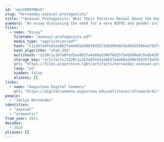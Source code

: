 ```yaml
---
id: "spcX90OYN8vV"
slug: "hernandez-asexual-protagonists"
title: "*Asexual Protagonists: What Their Patterns Reveal About the Representation of Asexuality*"
summary: "An essay discussing the need for a more BIPOC and gender-inclusive representation of asexuality in fiction literature"
files:
  - name: "Essay"
    filename: "asexual-protagonists.pdf"
    media_type: "application/pdf"
    hash: "c1c2b7a0fed1ee8627a4e60a2d96f8d3573eb509e0c9adb42938eea71b7dd732"
    hash_algorithm: "sha2-256"
    multihash: "1220c1c2b7a0fed1ee8627a4e60a2d96f8d3573eb509e0c9adb42938eea71b7dd732"
    storage_key: "artifacts/1220c1c2b7a0fed1ee8627a4e60a2d96f8d3573eb509e0c9adb42938eea71b7dd732"
    url: "https://files.acearchive.lgbt/artifacts/hernandez-asexual-protagonists/asexual-protagonists.pdf"
    lang: "en"
    hidden: false
    aliases: []
links:
  - name: "Augustana Digital Commons"
    url: "https://digitalcommons.augustana.edu/wollstonecraftaward/41/"
people:
  - "Jaclyn Hernandez"
identities:
  - "asexual"
  - "aromantic"
from_year: 2021
decades:
  - 2020
aliases: []
---
```

